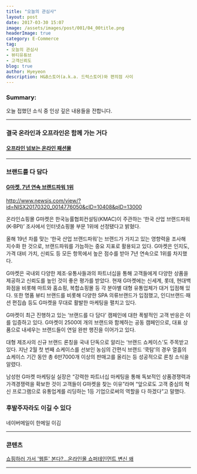 ```yaml
---
title: "오늘의 관심사"
layout: post
date: 2017-03-30 15:07
image: /assets/images/post/001/04_00title.png
headerImage: true
category: E-Commerce
tag:
- 오늘의 관심사
- 뷰티유튜브
- 고객신뢰도
blog: true
author: Hyeyeon
description: H&B스토어(a.k.a. 드럭스토어)와 편의점 사이
---
```


### Summary:

오늘 접했던 소식 중 인상 깊은 내용들을 전합니다.

---

### 결국 온라인과 오프라인은 함께 가는 거다

#### [오프라인 넘보는 온라인 패션몰](http://news.kmib.co.kr/article/view.asp?arcid=0923714096&code=11151600&cp=nv)

---

### 브랜드를 다 담다

#### [G마켓, 7년 연속 브랜드파워 1위](http://www.ebn.co.kr/news/view/882496)

http://www.newsis.com/view/?id=NISX20170320_0014776050&cID=10408&pID=13000

온라인쇼핑몰 G마켓은 한국능률협회컨설팅(KMAC)이 주관하는 ‘한국 산업 브랜드파워(K-BPI)’ 조사에서 인터넷쇼핑몰 부문 1위에 선정됐다고 밝혔다.

올해 19년 차를 맞는 ‘한국 산업 브랜드파워’는 브랜드가 가지고 있는 영향력을 조사해 지수화 한 것으로, 브랜드파워를 가늠하는 중요 지표로 활용되고 있다. G마켓은 인지도, 가격 대비 가치, 신뢰도 등 모든 항목에서 높은 점수를 받아 7년 연속으로 1위를 차지했다.

G마켓은 국내외 다양한 제조·유통사들과의 파트너십을 통해 고객들에게 다양한 상품을 제공하고 신뢰도를 높인 것이 좋은 평가를 받았다. 현재 G마켓에는 신세계, 롯데, 현대백화점을 비롯해 마트와 홈쇼핑, 복합쇼핑몰 등 각 분야별 대형 유통업체가 대거 입점해 있다. 또한 명품 뷰티 브랜드를 비롯해 다양한 SPA 의류브랜드가 입점했고, 인디브랜드·패션 편집숍 등도 G마켓을 무대로 활발한 마케팅을 펼치고 있다.

G마켓이 최근 진행하고 있는 ‘브랜드를 다 담다’ 캠페인에 대한 폭발적인 고객 반응은 이를 입증하고 있다. G마켓이 2500여 개의 브랜드와 함께하는 공동 캠페인으로, 대표 상품으로 내세우는 브랜드들이 연일 완판 행진을 이어가고 있다.

대형 제조사의 신규 브랜드 론칭을 국내 단독으로 알리는 ‘브랜드 쇼케이스’도 주목받고 있다. 지난 2월 첫 번째 쇼케이스를 선보인 농심의 간편식 브랜드 ‘쿡탐’의 경우 열흘의 쇼케이스 기간 동안 총 6만7000개 이상의 판매고를 올리는 등 성공적으로 론칭 소식을 알렸다.

남성헌 G마켓 마케팅실 실장은 “강력한 파트너십 마케팅을 통해 독보적인 상품경쟁력과 가격경쟁력을 확보한 것이 고객들이 G마켓을 찾는 이유”라며 “앞으로도 고객 중심의 혁신 프로그램으로 유통업계를 리딩하는 1등 기업으로써의 역할을 다 하겠다”고 말했다.

### 후발주자라도 이길 수 있다

#### []()
네이버메일이 한메일 이김

---

### 콘텐츠

[쇼핑하러 가서 '웹툰' 본다?…온라인몰 쇼퍼테인먼트 변신 왜](http://www.hankyung.com/news/app/newsview.php?aid=201703246017g)

---

